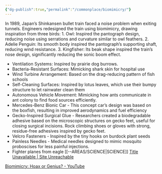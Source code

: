 ```yaml
---
{"dg-publish":true,"permalink":"/commonplace/biomimicry/"}
---
```


In 1989, Japan’s Shinkansen bullet train faced a noise problem when exiting tunnels. Engineers redesigned the train using biomimicry, drawing inspiration from three birds:
	1.	Owl: Inspired the pantograph design, reducing noise using serrations and curvature similar to owl feathers.
	2.	Adelie Penguin: Its smooth body inspired the pantograph’s supporting shaft, reducing wind resistance.
	3.	Kingfisher: Its beak shape inspired the train’s nose design, significantly reducing the sonic boom effect.

- Ventilation Systems: Inspired by prairie dog burrows.
- Bacteria-Resistant Surfaces: Mimicking shark skin for hospital use
- Wind Turbine Arrangement: Based on the drag-reducing pattern of fish schools
- Self-Cleaning Surfaces: Inspired by lotus leaves, which use their bumpy structure to let rainwater clean them
- Autonomous Vehicle Movement: Mimicking how ants communicate in ant colony to find food sources efficiently.
- Mercedes-Benz Bionic Car - This concept car’s design was based on the boxfish, resulting in improved aerodynamics and fuel efficiency
- Gecko-Inspired Surgical Glue - Researchers created a biodegradable adhesive based on the microscopic structures on gecko feet, useful for closing surgical incisions. Rock climbing shoes or gloves with strong, residue-free adhesives inspired by gecko feet.
- Velcro Fasteners - Inspired by the tiny hooks on burdock plant seeds
- Painless Needles - Medical needles designed to mimic mosquito proboscises for less painful injections.
- Fighter planes from eagle
[[--AREAS/SCIENCE\|SCIENCE]]
[Title Unavailable \| Site Unreachable](https://youtu.be/iMtXqTmfta0?si=6tZTkSOG_WusjSMr)

[Biomimicry: Hoax or Genius? - YouTube](https://youtu.be/_KowHG5Wbgk?si=r6gnUZRlsQmdxwRM)
